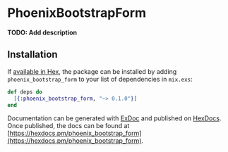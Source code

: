 # PhoenixBootstrapForm

**TODO: Add description**

## Installation

If [available in Hex](https://hex.pm/docs/publish), the package can be installed
by adding `phoenix_bootstrap_form` to your list of dependencies in `mix.exs`:

```elixir
def deps do
  [{:phoenix_bootstrap_form, "~> 0.1.0"}]
end
```

Documentation can be generated with [ExDoc](https://github.com/elixir-lang/ex_doc)
and published on [HexDocs](https://hexdocs.pm). Once published, the docs can
be found at [https://hexdocs.pm/phoenix_bootstrap_form](https://hexdocs.pm/phoenix_bootstrap_form).

